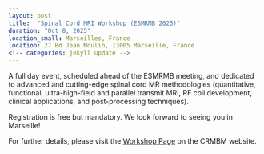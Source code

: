 ```yaml
---
layout: post
title:  "Spinal Cord MRI Workshop (ESMRMB 2025)"
duration: "Oct 8, 2025"
location_small: Marseilles, France
location: 27 Bd Jean Moulin, 13005 Marseille, France
<!-- categories: jekyll update -->
---
```


A full day event, scheduled ahead of the ESMRMB meeting, and dedicated to advanced and cutting-edge spinal cord MR methodologies (quantitative, functional, ultra-high-field and parallel transmit MRI, RF coil development, clinical applications, and post-processing techniques).

Registration is free but mandatory. We look forward to seeing you in Marseille! 

For further details, please visit the [Workshop Page](https://crmbm.univ-amu.fr/news/workshop-spinal-cord-mr-imaging-current-trends-and-breakthroughs-october-8th-2025-in-marseille/) on the CRMBM website.